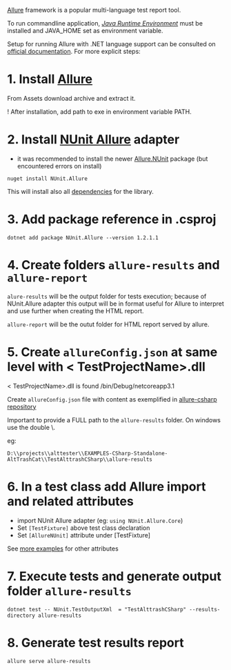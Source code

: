 
[Allure](https://docs.qameta.io/allure/) framework is a popular multi-language test report tool.

To run commandline application, [*Java Runtime Environment*](https://www.oracle.com/java/technologies/downloads/#jre8-windows) must be installed and JAVA_HOME set as environment variable.

Setup for running Allure with .NET language support can be consulted on [official documentation](https://docs.qameta.io/allure-report/#_nunit_3). For more explicit steps:

# 1. Install [Allure](https://github.com/allure-framework/allure2/releases)

From Assets download archive and extract it.

! After installation, add path to exe in environment variable PATH.

# 2. Install [NUnit Allure](https://www.nuget.org/packages/NUnit.Allure) adapter

* it was recommended to install the newer [Allure.NUnit](https://www.nuget.org/packages/Allure.NUnit/) package (but encountered errors on install)

```
nuget install NUnit.Allure
```

This will install also all [dependencies](https://www.nuget.org/packages/NUnit.Allure#dependencies-body-tab) for the library.

# 3. Add package reference in <TestProjectName>.csproj

```
dotnet add package NUnit.Allure --version 1.2.1.1
```

# 4. Create folders `allure-results` and `allure-report`

`alure-results` will be the output folder for tests execution; because of NUnit.Allure adapter this output will be in format useful for Allure to interpret and use further when creating the HTML report.

`allure-report` will be the outut folder for HTML report served by allure.

# 5. Create `allureConfig.json` at same level with < TestProjectName>.dll

< TestProjectName>.dll is found /bin/Debug/netcoreapp3.1

Create `allureConfig.json` file with content as exemplified in [allure-csharp repository](https://github.com/allure-framework/allure-csharp/blob/main/Allure.NUnit/allureConfig.json)

Important to provide a FULL path to the `allure-results` folder. On windows use the double \\.

eg: 
```
D:\\projects\\alttester\\EXAMPLES-CSharp-Standalone-AltTrashCat\\TestAlttrashCSharp\\allure-results
```

# 6. In a test class add Allure import and related attributes
- import NUnit Allure adapter (eg: `using NUnit.Allure.Core`)
- Set `[TestFixture]` above test class declaration
- Set `[AllureNUnit]` attribute under [TestFixture]

See [more examples](https://github.com/allure-framework/allure-csharp/tree/main/Allure.NUnit.Examples) for other attributes

# 7. Execute tests and generate output folder `allure-results`

```
dotnet test -- NUnit.TestOutputXml  = "TestAlttrashCSharp" --results-directory allure-results
```

# 8. Generate test results report

```
allure serve allure-results
```